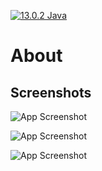 

[![13.0.2 Java](https://img.shields.io/badge/Java-13.0.2-blue.svg)](https://opensource.org/licenses/)



# About


## Screenshots

![App Screenshot](https://user-images.githubusercontent.com/58144853/140233931-4fd94e75-9685-4409-869c-a499eabdf2b0.PNG?raw=true "Optional Title")

![App Screenshot](https://user-images.githubusercontent.com/58144853/140234024-1d10ed68-b0cc-47dc-8001-a2fbf6416aed.PNG"?raw=true "Optional Title")

![App Screenshot](https://user-images.githubusercontent.com/58144853/140234080-4c63e14b-ea27-4e0c-a356-4239bc848d09.PNG"?raw=true "Optional Title")

